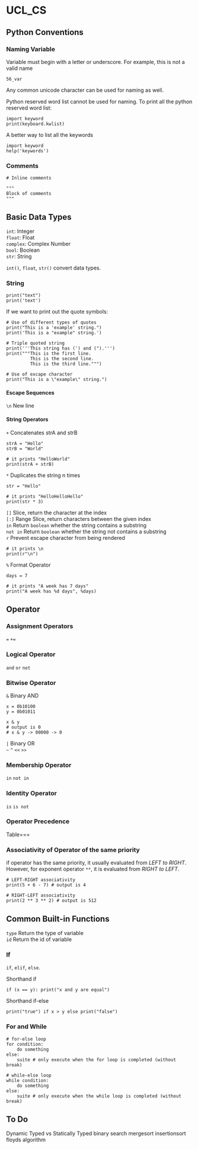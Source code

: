 # UCL_CS

## Python Conventions

### Naming Variable

Variable must begin with a letter or underscore. For example, this is not a valid name
```
56_var
```
Any common unicode character can be used for naming as well.


Python reserved word list cannot be used for naming. To print all the python reserved word list:
```
import keyword
print(keyboard.kwlist)
```
A better way to list all the keywords
```
import keyword
help('keywords')
```

### Comments
```
# Inline comments

"""
Block of comments
"""
```

## Basic Data Types

```int```: Integer<br>
```float```: Float<br>
```complex```: Complex Number<br>
```bool```: Boolean<br>
```str```: String<br>


```int()```, ```float```, ```str()``` convert data types.


### String
```
print("text")
print('text')
```
If we want to print out the quote symbols:
```
# Use of different types of quotes
print("This is a 'example' string.")
print('This is a "example" string.')

# Triple quoted string
print('''This string has (') and (").''')
print("""This is the first line.
         This is the second line.
         This is the third line.""")

# Use of excape character
print("This is a \"example\" string.")
```

#### Escape Sequences
```\n``` New line

#### String Operators
```+``` Concatenates strA and strB
```
strA = "Hello"
strB = "World"

# it prints "HelloWorld"
print(strA + strB)
```
```*``` Duplicates the string n times
```
str = "Hello"

# it prints "HelloHelloHello"
print(str * 3)
```
```[]``` Slice, return the character at the index<br>
```[:]``` Range Slice, return characters between the given index<br>
```in``` Return ```boolean``` whether the string contains a substring<br>
```not in``` Return ```boolean``` whether the string not contains a substring<br>
```r``` Prevent escape character from being rendered
```
# it prints \n
print(r"\n")
```
```%``` Format Operator<br>
```
days = 7

# it prints "A week has 7 days"
print("A week has %d days", %days) 
```

## Operator
### Assignment Operators
```=```
```+=```


### Logical Operator
```and```
```or```
```not```

### Bitwise Operator
```&``` Binary AND<br>
```
x = 0b10100
y = 0b01011

x & y
# output is 0
# x & y -> 00000 -> 0
```
```|``` Binary OR<br>
```~```
```^```
```<<```
```>>```

### Membership Operator
```in```
```not in```

### Identity Operator
```is```
```is not```

### Operator Precedence
Table===

### Associativity of Operator of the same priority
if operator has the same priority, it usually evaluated from *LEFT to RIGHT*.
However, for exponent operator ```**```, it is evaluated from *RIGHT to LEFT*.
```
# LEFT-RIGHT associativity
print(5 + 6 - 7) # output is 4

# RIGHT-LEFT associativity
print(2 ** 3 ** 2) # output is 512
```

## Common Built-in Functions
```type``` Return the type of variable<br>
```id``` Return the id of variable<br>

### If
```if```, ```elif```, ```else```.

Shorthand if
```
if (x == y): print("x and y are equal")
```
Shorthand if-else
```
print("true") if x > y else print("false")
```

### For and While

```
# for-else loop
for condition:
    do something
else:
    suite # only execute when the for loop is completed (without break)
    
# while-else loop
while condition:
    do something
else:
    suite # only execute when the while loop is completed (without break)
```

## To Do
Dynamic Typed vs Statically Typed
binary search
mergesort
insertionsort
floyds algorithm
